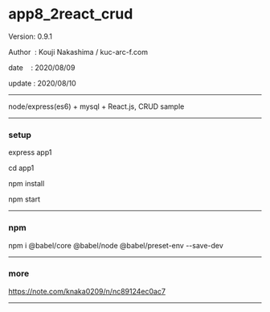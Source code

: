 ﻿# app8_2react_crud

 Version: 0.9.1

 Author  : Kouji Nakashima / kuc-arc-f.com

 date    : 2020/08/09

 update : 2020/08/10

***

node/express(es6) + mysql + React.js, CRUD sample 


***
### setup
express app1

cd app1

npm install

npm start

***
### npm

npm i @babel/core @babel/node @babel/preset-env --save-dev

***
### more

https://note.com/knaka0209/n/nc89124ec0ac7

***

